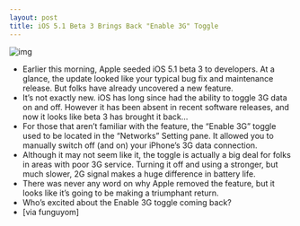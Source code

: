 ```yaml
---
layout: post
title: iOS 5.1 Beta 3 Brings Back "Enable 3G" Toggle
---
```

![img](http://media.idownloadblog.com/wp-content/uploads/2012/01/ios-5.1-beta-3-enable-3g.jpg)
* Earlier this morning, Apple seeded iOS 5.1 beta 3 to developers. At a glance, the update looked like your typical bug fix and maintenance release. But folks have already uncovered a new feature.
* It’s not exactly new. iOS has long since had the ability to toggle 3G data on and off. However it has been absent in recent software releases, and now it looks like beta 3 has brought it back…
* For those that aren’t familiar with the feature, the “Enable 3G” toggle used to be located in the “Networks” Setting pane. It allowed you to manually switch off (and on) your iPhone’s 3G data connection.
* Although it may not seem like it, the toggle is actually a big deal for folks in areas with poor 3G service. Turning it off and using a stronger, but much slower, 2G signal makes a huge difference in battery life.
* There was never any word on why Apple removed the feature, but it looks like it’s going to be making a triumphant return.
* Who’s excited about the Enable 3G toggle coming back?
* [via funguyom]


